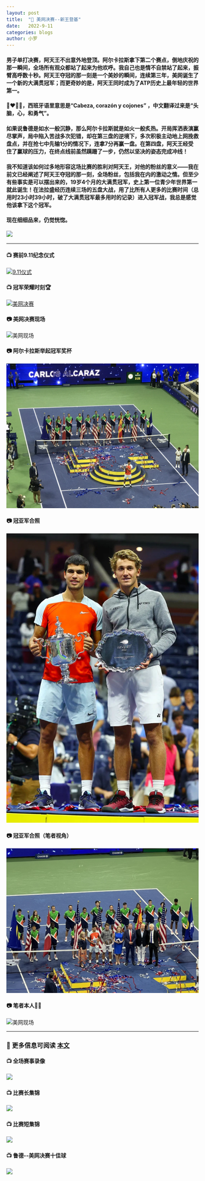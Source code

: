 ```yaml
---
layout: post
title:  "📔 美网决赛--新王登基"
date:   2022-9-11
categories: blogs
author: 小罗
---
```

#### 男子单打决赛，阿天王不出意外地登顶。阿尔卡拉斯拿下第二个赛点，倒地庆祝的那一瞬间，全场所有观众都站了起来为他欢呼。我自己也是情不自禁站了起来，振臂高呼数十秒。阿天王夺冠的那一刻是一个美妙的瞬间，连续第三年，美网诞生了一个新的大满贯冠军；而更奇妙的是，阿天王同时成为了ATP历史上最年轻的世界第一。

#### 🧠❤️🥚🥚，西班牙语里意思是“Cabeza, corazón y cojones” ，中文翻译过来是“头脑，心，和勇气”。

#### 如果说鲁德是如水一般沉静，那么阿尔卡拉斯就是如火一般炙热。开局挥洒表演赢尽掌声，局中陷入苦战多次犯错，却在第三盘的逆境下，多次积极主动地上网挽救盘点，并在抢七中先输1分的情况下，连拿7分再赢一盘。在第四盘，阿天王经受住了赢球的压力，在终点线前虽然蹒跚了一步，仍然以坚决的姿态完成冲线！

#### 我不知道该如何过多地形容这场比赛的胜利对阿天王，对他的粉丝的意义——我在前文已经阐述了阿天王夺冠的那一刻，全场粉丝，包括我在内的激动之情。但至少有些事实是可以摆出来的，19岁4个月的大满贯冠军，史上第一位青少年世界第一就此诞生！在法拉盛经历连续三场的五盘大战，用了比所有人更多的比赛时间（总用时23小时39小时，破了大满贯冠军最多用时的记录）进入冠军战，我总是感觉他该拿下这个冠军。
#### 现在细细品来，仍觉恍惚。

![](https://pbs.twimg.com/media/FcaX3twacAEP3L3?format=jpg&name=small)

---

#### 📺 赛前9.11纪念仪式
[![9.11仪式](https://res.cloudinary.com/marcomontalbano/image/upload/v1665006215/video_to_markdown/images/youtube--jw4D6pYX7jA-c05b58ac6eb4c4700831b2b3070cd403.jpg)](https://youtu.be/jw4D6pYX7jA "9.11仪式")

#### 📺 冠军荣耀时刻🏆
[![美网决赛](https://res.cloudinary.com/marcomontalbano/image/upload/v1664983318/video_to_markdown/images/youtube--bAqzvDn-18Y-c05b58ac6eb4c4700831b2b3070cd403.jpg)](https://youtu.be/bAqzvDn-18Y "美网决赛")

#### 📷 美网决赛现场

![美网现场](https://raw.githubusercontent.com/Bagel2Ace/bagel2ace.github.io/main/docs/assets/2022-9-11/psc2.jpeg)

#### 📷 阿尔卡拉斯举起冠军奖杯

![美网现场](https://raw.githubusercontent.com/Bagel2Ace/bagel2ace.github.io/main/docs/assets/2022-9-11/psc1.jpeg)

#### 📷 冠亚军合照

![美网现场](https://raw.githubusercontent.com/Bagel2Ace/bagel2ace.github.io/main/docs/assets/2022-9-11/psc4.jpeg)

#### 📷 冠亚军合照（笔者视角）

![美网现场](https://raw.githubusercontent.com/Bagel2Ace/bagel2ace.github.io/main/docs/assets/2022-9-11/psc5.jpeg)

#### 📷 笔者本人🧍‍♂️

![美网现场](https://raw.githubusercontent.com/Bagel2Ace/bagel2ace.github.io/main/docs/assets/2022-9-11/psc3.jpeg)

---
### 📒 更多信息可阅读 [本文](https://mp.weixin.qq.com/s/-CioB31EzXHobydB2TVrRg)


#### 📺 全场赛事录像
[![](https://res.cloudinary.com/marcomontalbano/image/upload/v1665168714/video_to_markdown/images/youtube--HCIhFyeQxu0-c05b58ac6eb4c4700831b2b3070cd403.jpg)](https://www.youtube.com/watch?v=HCIhFyeQxu0 "")

#### 📺 比赛长集锦
[![](https://res.cloudinary.com/marcomontalbano/image/upload/v1665168768/video_to_markdown/images/youtube--kOZmvyGM5JI-c05b58ac6eb4c4700831b2b3070cd403.jpg)](https://www.youtube.com/watch?v=kOZmvyGM5JI "")

#### 📺 比赛短集锦
[![](https://res.cloudinary.com/marcomontalbano/image/upload/v1665168860/video_to_markdown/images/youtube--SEFnfcfvLkw-c05b58ac6eb4c4700831b2b3070cd403.jpg)](https://www.youtube.com/watch?v=SEFnfcfvLkw "")

#### 📺 鲁德--美网决赛十佳球
[![](https://res.cloudinary.com/marcomontalbano/image/upload/v1665168938/video_to_markdown/images/youtube--uUhOrG7Thp8-c05b58ac6eb4c4700831b2b3070cd403.jpg)](https://www.youtube.com/watch?v=uUhOrG7Thp8 "")